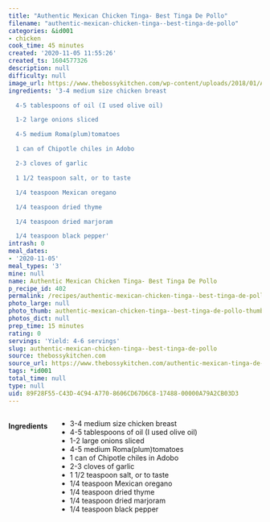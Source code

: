 ```yaml
---
title: "Authentic Mexican Chicken Tinga- Best Tinga De Pollo"
filename: "authentic-mexican-chicken-tinga--best-tinga-de-pollo"
categories: &id001
- chicken
cook_time: 45 minutes
created: '2020-11-05 11:55:26'
created_ts: 1604577326
description: null
difficulty: null
image_url: https://www.thebossykitchen.com/wp-content/uploads/2018/01/Authentic-Mexican-Tinga-de-Pollo-Chicken-in-Chipotle-Tomato-Sauce88-720x720.jpg
ingredients: '3-4 medium size chicken breast

  4-5 tablespoons of oil (I used olive oil)

  1-2 large onions sliced

  4-5 medium Roma(plum)tomatoes

  1 can of Chipotle chiles in Adobo

  2-3 cloves of garlic

  1 1/2 teaspoon salt, or to taste

  1/4 teaspoon Mexican oregano

  1/4 teaspoon dried thyme

  1/4 teaspoon dried marjoram

  1/4 teaspoon black pepper'
intrash: 0
meal_dates:
- '2020-11-05'
meal_types: '3'
mine: null
name: Authentic Mexican Chicken Tinga- Best Tinga De Pollo
p_recipe_id: 402
permalink: /recipes/authentic-mexican-chicken-tinga--best-tinga-de-pollo
photo_large: null
photo_thumb: authentic-mexican-chicken-tinga--best-tinga-de-pollo-thumb.jpg
photos_dict: null
prep_time: 15 minutes
rating: 0
servings: 'Yield: 4-6 servings'
slug: authentic-mexican-chicken-tinga--best-tinga-de-pollo
source: thebossykitchen.com
source_url: https://www.thebossykitchen.com/authentic-mexican-tinga-de-pollo-chicken-chipotle-tomato-sauce/
tags: *id001
total_time: null
type: null
uid: 89F28F55-C43D-4C94-A770-8606CD67D6C8-17488-00000A79A2CB03D3
---
```

<div class="large-8 medium-7 columns" id="writeup">	</div><!-- #writeup -->
</div><!-- #row-one -->
<div class="row" id="row-two">	<div class="medium-4 small-5 columns" id="ingredients"><h4>Ingredients</h4><div class="box box-ingredients content"><ul>
<li>3-4 medium size chicken breast</li>
<li>4-5 tablespoons of oil (I used olive oil)</li>
<li>1-2 large onions sliced</li>
<li>4-5 medium Roma(plum)tomatoes</li>
<li>1 can of Chipotle chiles in Adobo</li>
<li>2-3 cloves of garlic</li>
<li>1 1/2 teaspoon salt, or to taste</li>
<li>1/4 teaspoon Mexican oregano</li>
<li>1/4 teaspoon dried thyme</li>
<li>1/4 teaspoon dried marjoram</li>
<li>1/4 teaspoon black pepper</li>
</ul>
</div>	</div>	<div class="medium-6 small-7 columns" id="directions">	</div>